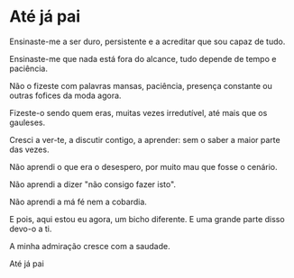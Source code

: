 # Até já pai

Ensinaste-me a ser duro, persistente e a acreditar que sou capaz de tudo. 

Ensinaste-me que nada está fora do alcance, tudo depende de tempo e paciência.

Não o fizeste com palavras mansas, paciência, presença constante ou outras fofices da moda agora. 

Fizeste-o sendo quem eras, muitas vezes irredutível, até mais que os gauleses.

Cresci a ver-te, a discutir contigo, a aprender: sem o saber a maior parte das vezes.

Não aprendi o que era o desespero, por muito mau que fosse o cenário.

Não aprendi a dizer "não consigo fazer isto".

Não aprendi a má fé nem a cobardia.

E pois, aqui estou eu agora, um bicho diferente. E uma grande parte disso devo-o a ti.

A minha admiração cresce com a saudade.

Até já pai

